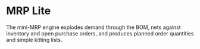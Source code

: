 # MRP Lite

The mini-MRP engine explodes demand through the BOM, nets against inventory and open purchase orders, and produces planned order quantities and simple kitting lists.
